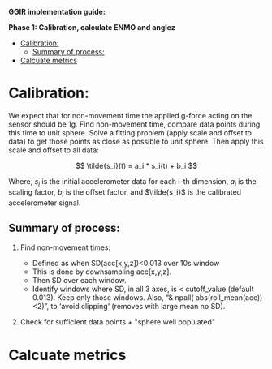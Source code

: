 **GGIR implementation guide:**



**Phase 1: Calibration, calculate ENMO and anglez**

- [Calibration:](#calibration)
  - [Summary of process:](#summary-of-process)
- [Calcuate metrics](#calcuate-metrics)


# Calibration:
We expect that for non-movement time the applied g-force acting on the sensor should be 1g. Find non-movement time, compare data points during this time to unit sphere. Solve a fitting problem (apply scale and offset to data) to get those points as close as possible to unit sphere. Then apply this scale and offset to all data:

$$
\tilde{s_i}(t) = a_i * s_i(t) + b_i
$$


Where, $s_i$ is the initial accelerometer data for each i-th dimension, $a_i$ is the scaling factor, $b_i$  is the offset factor, and $\tilde{s_i}$ is the calibrated accelerometer signal.

## Summary of process:
1. Find non-movement times: 
   - Defined as when SD(acc[x,y,z])<0.013 over 10s window
   - This is done by downsampling acc[x,y,z]. 
   - Then SD over each window. 
   - Identify windows where SD, in all 3 axes, is < cutoff_value (default 0.013). Keep only those windows. Also, “& npall( abs(roll_mean(acc))<2)”, to ‘avoid clipping’ (removes with large mean no SD).

2. Check for sufficient data points + "sphere well populated"

# Calcuate metrics

